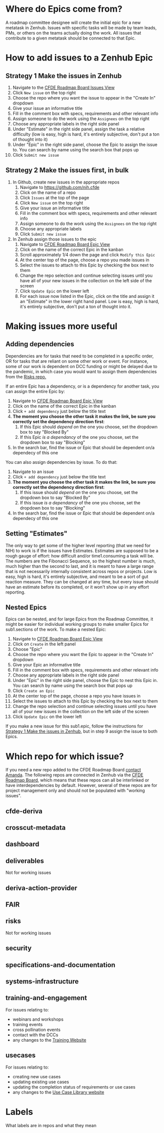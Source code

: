 # Where do Epics come from?

A roadmap committee designee will create the initial epic for a new metatask in Zenhub. 
Issues with specific tasks will be made by team leads, PMs, or others on the teams actually doing the work.
All issues that contribute to a given metatask should be connected to that Epic.

# How to add issues to a Zenhub Epic

## Strategy 1 Make the issues in Zenhub

1. Navigate to the [CFDE Roadmap Board Issues View](https://app.zenhub.com/workspaces/cfde1.roadmap1.board1.5f2050f40fc09500139ce760/board?repos=201342713,210915973,221558839,198670837,192595760,271037371,205294622,235423123,185856706,223434921,240065268,286558188)
1. Click `New issue` on the top right
1. Choose the repo where you want the issue to appear in the "Create In" dropdown
1. Give your issue an informative title
1. Fill in the comment box with specs, requirements and other relevant info
1. Assign someone to do the work using the `Assignees` on the top right
1. Choose any appropriate labels in the right side panel
1. Under "Estimate" in the right side panel, assign the task a relative difficulty (low is easy, high is hard, it's entirely subjective, don't put a ton of thought into it)
1. Under "Epic" in the right side panel, choose the Epic to assign the issue to. You can search by name using the search box that pops up
1. Click `Submit new issue`
      
## Strategy 2 Make the issues first, in bulk

1. In Github, create new issues in the appropriate repos
      1. Navigate to https://github.com/nih.cfde
      1. Click on the name of a repo
      1. Click `Issues` at the top of the page
      1. Click `New issue` on the top right
      1. Give your issue an informative title
      1. Fill in the comment box with specs, requirements and other relevant info
      1. Assign someone to do the work using the `Assignees` on the top right
      1. Choose any appropriate labels
      1. Click `Submit new issue`
2. In Zenhub assign those issues to the epic
      1. Navigate to [CFDE Roadmap Board Epic View](https://app.zenhub.com/workspaces/cfde1.roadmap1.board1.5f2050f40fc09500139ce760/board?epics:settings=epicsOnly&filterLogic=any&repos=201342713,210915973,221558839,198670837,192595760,271037371,205294622,235423123,185856706,223434921,240065268,286558188)
      1. Click on the name of the correct Epic in the kanban
      1. Scroll approximately 1/4 down the page and click `Modify this Epic`
      1. At the center top of the page, choose a repo you made issues in
      1. Select the issues to attach to this Epic by checking the box next to them
      1. Change the repo selection and continue selecting issues until you have all of your new issues in the collection on the left side of the screen
      1. Click `Update Epic` on the lower left
      1. For each issue now listed in the Epic, click on the title and assign it an "Estimate" in the lower right hand panel. Low is easy, high is hard, it's entirely subjective, don't put a ton of thought into it.
 
# Making issues more useful

## Adding dependencies

Dependencies are for tasks that need to be completed in a specific order, OR for tasks that are reliant on some other work or event. For instance,
some of our work is dependent on DCC funding or might be delayed due to the pandemic, in which case you would want to assign them dependencies from the
[Risks repo.](https://github.com/nih.cfde/risks/issues)

If an entire Epic has a dependency, or is a dependency for another task, you can assign the entire Epic by:

1. Navigate to [CFDE Roadmap Board Epic View](https://app.zenhub.com/workspaces/cfde1.roadmap1.board1.5f2050f40fc09500139ce760/board?epics:settings=epicsOnly&filterLogic=any&repos=201342713,210915973,221558839,198670837,192595760,271037371,205294622,235423123,185856706,223434921,240065268,286558188)
1. Click on the name of the correct Epic in the kanban
1. Click `+ add dependency` just below the title text
1. **The moment you choose the other task it makes the link, be sure you correctly set the dependency direction first**:
    1. If this Epic should *depend on* the one you choose, set the dropdown box to say "Blocked By"
    1. If this Epic *is a dependancy* of the one you choose, set the dropdown box to say "Blocking"
1. In the search bar, find the issue or Epic that should be dependent on/a dependecy of this one

You can also assign dependencies by issue. To do that:  
1. Navigate to an issue
1. Click `+ add dependency` just below the title text
1. **The moment you choose the other task it makes the link, be sure you correctly set the dependency direction first**:
    1. If this issue should *depend on* the one you choose, set the dropdown box to say "Blocked By"
    1. If this issue *is a dependancy* of the one you choose, set the dropdown box to say "Blocking"
1. In the search bar, find the issue or Epic that should be dependent on/a dependecy of this one
    
## Setting "Estimates"

The only way to get some of the higher level reporting (that we need for NIH) to work is if the issues have Estimates. 
Estimates are supposed to be a rough gauge of effort: how difficult and/or time1.consuming a task will be. The numbers are the Fibonacci Sequence, 
so the highest number is much, much higher than the second to last, and it is meant to have a large range that is not necessarily
internally consistent across repos or projects. Low is easy, high is hard, it's entirely subjective, and meant to be a sort of gut reaction measure. 
They can be changed at any time, but every issue should have an estimate before its completed, or it won't show up in any effort reporting.

## Nested Epics

Epics can be nested, and for large Epics from the Roadmap Committee, it might be easier for individual working groups to make smaller Epics
for sub1.sections of the work. To make a nested Epic:

1. Navigate to [CFDE Roadmap Board Epic View](https://app.zenhub.com/workspaces/cfde1.roadmap1.board1.5f2050f40fc09500139ce760/board?epics:settings=epicsOnly&filterLogic=any&repos=201342713,210915973,221558839,198670837,192595760,271037371,205294622,235423123,185856706,223434921,240065268,286558188)
1. Click on `Create` in the left panel
1. Choose "Epic"
1. Choose the repo where you want the Epic to appear in the "Create In" dropdown
1. Give your Epic an informative title
1. Fill in the comment box with specs, requirements and other relevant info
1. Choose any appropriate labels in the right side panel
1. Under "Epic" in the right side panel, choose the Epic to nest this Epic in. You can search by name using the search box that pops up
1. Click `Create an Epic`
1. At the center top of the page, choose a repo you have issues in
1. Select the issues to attach to this Epic by checking the box next to them
1. Change the repo selection and continue selecting issues until you have all of your new issues in the collection on the left side of the screen
1. Click `Update Epic` on the lower left

If you make a new issue for this sub1.epic, follow the instructions for [Strategy 1 Make the issues in Zenhub](#strategy1.11.make1.the1.issues1.in1.zenhub), but in step 9 assign the issue to both Epics.


# Which repo for which issue?

If you need a new repo added to the CFDE Roadmap Board [contact Amanda](mailto:achar@ucdavis.edu). 
The following repos are connected in Zenhub via the [CFDE Roadmap Board](https://app.zenhub.com/workspaces/cfde1.roadmap1.board1.5f2050f40fc09500139ce760/board?epics:settings=epicsWithSubtasks&filterLogic=any&repos=201342713,210915973,221558839,198670837,192595760,271037371,205294622,235423123,185856706,223434921,240065268,286558188), 
which means that these repos can all be interlinked or have interdependencies by default. However, several
of these repos are for project management only and should not be populated with "working issues".

## cfde-deriva

## crosscut-metadata

## dashboard

## deliverables
Not for working issues

## deriva-action-provider

## FAIR

## risks
Not for working issues

## security

## specifications-and-documentation

## systems-infrastructure

## training-and-engagement

For issues relating to:
- webinars and workshops
- training events
- cross pollination events
- contact with the DCCs
- any changes to the [Training Website](https://cfde-training-and-engagement.readthedocs-hosted.com/en/latest/)

## usecases
 
For issues relating to:
- creating new use cases
- updating existing use cases
- updating the completion status of requirements or use cases
- any changes to the [Use Case Library website](https://cfde-usecases.readthedocs-hosted.com/en/latest/)
 
 
 # Labels 

What labels are in repos and what they mean
